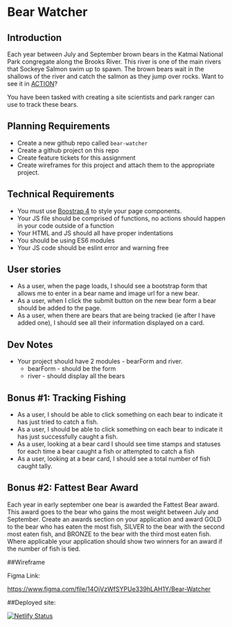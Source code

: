 # Bear Watcher
## Introduction
Each year between July and September brown bears in the Katmai National Park congregate along the Brooks River.  This river is one of the main rivers that Sockeye Salmon swim up to spawn.  The brown bears wait in the shallows of the river and catch the salmon as they jump over rocks.  Want to see it in [ACTION](https://explore.org/livecams/brown-bears/brown-bear-salmon-cam-brooks-falls)?

You have been tasked with creating a site scientists and park ranger can use to track these bears.

## Planning Requirements
* Create a new github repo called `bear-watcher`
* Create a github project on this repo
* Create feature tickets for this assignment
* Create wireframes for this project and attach them to the appropriate project.

## Technical Requirements
* You must use [Boostrap 4](https://getbootstrap.com/docs/4.0/getting-started/introduction/) to style your page components.
* Your JS file should be comprised of functions, no actions should happen in your code outside of a function
* Your HTML and JS should all have proper indentations
* You should be using ES6 modules
* Your JS code should be eslint error and warning free

## User stories
* As a user, when the page loads, I should see a bootstrap form that allows me to enter in a bear name and image url for a new bear.
* As a user, when I click the submit button on the new bear form a bear should be added to the page.
* As a user, when there are bears that are being tracked (ie after I have added one), I should see all their information displayed on a card.

## Dev Notes
* Your project should have 2 modules - bearForm and river.
  * bearForm - should be the form
  * river - should display all the bears

## Bonus #1: Tracking Fishing
* As a user, I should be able to click something on each bear to indicate it has just tried to catch a fish.
* As a user, I should be able to click something on each bear to indicate it has just successfully caught a fish.
* As a user, looking at a bear card I should see time stamps and statuses for each time a bear caught a fish or attempted to catch a fish
* As a user, looking at a bear card, I should see a total number of fish caught tally.

## Bonus #2: Fattest Bear Award
Each year in early september one bear is awarded the Fattest Bear award.  This award goes to the bear who gains the most weight between July and September.  Create an awards section on your application and award GOLD to the bear who has eaten the most fish, SILVER to the bear with the second most eaten fish, and BRONZE to the bear with the third most eaten fish.  Where applicable your application should show two winners for an award if the number of fish is tied.

##Wireframe

Figma Link:

https://www.figma.com/file/14OjVzWfSYPUe339hLAH1Y/Bear-Watcher

##Deployed site: 

[![Netlify Status](https://api.netlify.com/api/v1/badges/7b445ce9-21f6-43fc-82e9-906bfcea9151/deploy-status)](https://app.netlify.com/sites/mcnair-bearwatcher/deploys)
